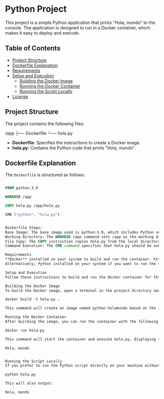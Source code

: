 # Python Project

This project is a simple Python application that prints "Hola, mundo" to the console. The application is designed to run in a Docker container, which makes it easy to deploy and execute.

## Table of Contents

- [Project Structure](#project-structure)
- [Dockerfile Explanation](#dockerfile-explanation)
- [Requirements](#requirements)
- [Setup and Execution](#setup-and-execution)
  - [Building the Docker Image](#building-the-docker-image)
  - [Running the Docker Container](#running-the-docker-container)
  - [Running the Script Locally](#running-the-script-locally)
- [License](#license)

## Project Structure

The project contains the following files:

/app ├── Dockerfile └── hola.py


- **Dockerfile**: Specifies the instructions to create a Docker image.
- **hola.py**: Contains the Python code that prints "Hola, mundo".

## Dockerfile Explanation

The `Dockerfile` is structured as follows:

```dockerfile

FROM python:3.9

WORKDIR /app

COPY hola.py /app/hola.py

CMD ["python", "hola.py"]


Dockerfile Steps:
Base Image: The base image used is python:3.9, which includes Python version 3.9 and its necessary dependencies.
Working Directory: The WORKDIR /app command sets /app as the working directory inside the container.
File Copy: The COPY instruction copies hola.py from the local directory to the /app directory in the container.
Command Execution: The CMD command specifies that hola.py should be executed with Python when the container starts.

Requirements
**Docker** installed on your system to build and run the container. https://docs.docker.com/get-started/get-docker/
Alternatively, Python installed on your system if you want to run the script locally without Docker.

Setup and Execution
Follow these instructions to build and run the Docker container for this project.

Building the Docker Image
To build the Docker image, open a terminal in the project directory and run the following command:

docker build -t hola-py .

This command will create an image named python-holamundo based on the instructions in the Dockerfile.

Running the Docker Container
After building the image, you can run the container with the following command:

docker run hola-py

This command will start the container and execute hola.py, displaying the following output:

Hola, mundo


Running the Script Locally
If you prefer to run the Python script directly on your machine without Docker, you can use the following command (assuming Python 3 is installed):

python hola.py

This will also output:

Hola, mundo



